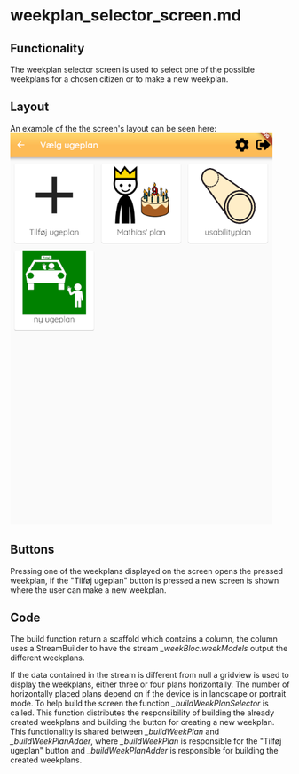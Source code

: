 # weekplan_selector_screen.md

## Functionality
The weekplan selector screen is used to select one of the possible weekplans for a chosen citizen or to make a new weekplan. 

## Layout
An example of the the screen's layout can be seen here:
![Layout of screen](../pictures/weekplan_selector_screen.PNG)


## Buttons
Pressing one of the weekplans displayed on the screen opens the pressed weekplan, if the "Tilføj ugeplan" button is pressed a new screen is shown where the user can make a new weekplan.


## Code
The build function return a scaffold which contains a column, the column uses a StreamBuilder to have the stream *_weekBloc.weekModels* output the different weekplans. 

If the data contained in the stream is different from null a gridview is used to display the weekplans, either three or four plans horizontally. The number of horizontally placed plans depend on if the device is in landscape or portrait mode. To help build the screen the function *_buildWeekPlanSelector* is called. This function distributes the responsibility of building the already created weekplans and building the button for creating a new weekplan. This functionality is shared between *_buildWeekPlan* and *_buildWeekPlanAdder*, where *_buildWeekPlan* is responsible for the "Tilføj ugeplan" button and *_buildWeekPlanAdder* is responsible for building the created weekplans.


